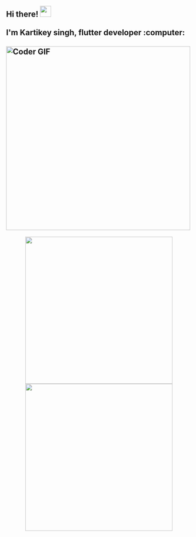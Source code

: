 <h2 align="left">
 <abc>
  <br>Hi there! <img src="https://user-images.githubusercontent.com/42378118/110234147-e3259600-7f4e-11eb-95be-0c4047144dea.gif" width="30"><br>
  <br> I'm Kartikey singh, flutter developer :computer:<br>
  <br>
    <img src="https://media.giphy.com/media/SWoSkN6DxTszqIKEqv/giphy.gif" alt="Coder GIF" width="500">
 </abc>
</h2>
<p align = "center">
  <img src = "https://github-readme-stats.vercel.app/api?username=kartikey4474&show_icons=true&theme=bear" width = 400>
  <img src = "https://github-readme-streak-stats.herokuapp.com?user=kartikey4474&theme=dark&hide_border=true" width = 400>
</p>
